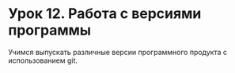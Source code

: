 # Урок 12. Работа с версиями программы
Учимся выпускать различные версии программного продукта с использованием git.